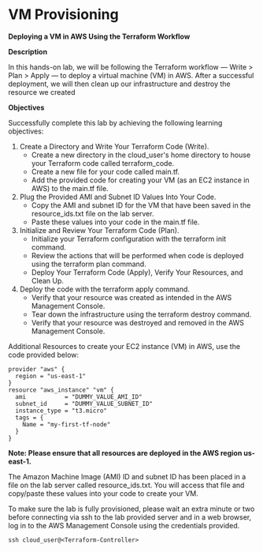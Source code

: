 # **VM Provisioning**

**Deploying a VM in AWS Using the Terraform Workflow**

**Description**

In this hands-on lab, we will be following the Terraform workflow — Write > Plan > Apply — to deploy a virtual machine (VM) in AWS. After a successful deployment, we will then clean up our infrastructure and destroy the resource we created

**Objectives**

Successfully complete this lab by achieving the following learning objectives:

1. Create a Directory and Write Your Terraform Code (Write).
    - Create a new directory in the cloud_user's home directory to house your Terraform code called terraform_code.
    - Create a new file for your code called main.tf.
    - Add the provided code for creating your VM (as an EC2 instance in AWS) to the main.tf file.
2. Plug the Provided AMI and Subnet ID Values Into Your Code.
    - Copy the AMI and subnet ID for the VM that have been saved in the resource_ids.txt file on the lab server.
    - Paste these values into your code in the main.tf file.
3. Initialize and Review Your Terraform Code (Plan).
    - Initialize your Terraform configuration with the terraform init command.
    - Review the actions that will be performed when code is deployed using the terraform plan command.
    - Deploy Your Terraform Code (Apply), Verify Your Resources, and Clean Up.
4. Deploy the code with the terraform apply command.
    - Verify that your resource was created as intended in the AWS Management Console.
    - Tear down the infrastructure using the terraform destroy command.
    - Verify that your resource was destroyed and removed in the AWS Management Console.
  
Additional Resources to create your EC2 instance (VM) in AWS, use the code provided below:

    provider "aws" {
      region = "us-east-1"
    }
    resource "aws_instance" "vm" {
      ami           = "DUMMY_VALUE_AMI_ID"
      subnet_id     = "DUMMY_VALUE_SUBNET_ID"
      instance_type = "t3.micro"
      tags = {
        Name = "my-first-tf-node"
      }
    }
    
**Note: Please ensure that all resources are deployed in the AWS region us-east-1.**

The Amazon Machine Image (AMI) ID and subnet ID has been placed in a file on the lab server called resource_ids.txt. You will access that file and copy/paste these values into your code to create your VM.

To make sure the lab is fully provisioned, please wait an extra minute or two before connecting via ssh to the lab provided server and in a web browser, log in to the AWS Management Console using the credentials provided.

    ssh cloud_user@<Terraform-Controller>
